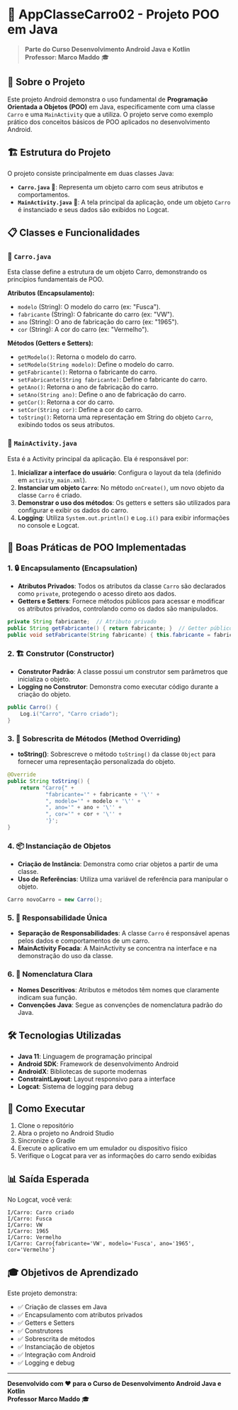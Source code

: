 # 🚗 AppClasseCarro02 - Projeto POO em Java

> **Parte do Curso Desenvolvimento Android Java e Kotlin**  
> **Professor: Marco Maddo** 🎓

## 📱 Sobre o Projeto

Este projeto Android demonstra o uso fundamental de **Programação Orientada a Objetos (POO)** em Java, especificamente com uma classe `Carro` e uma `MainActivity` que a utiliza. O projeto serve como exemplo prático dos conceitos básicos de POO aplicados no desenvolvimento Android.

## 🏗️ Estrutura do Projeto

O projeto consiste principalmente em duas classes Java:

*   **`Carro.java`** 🚙: Representa um objeto carro com seus atributos e comportamentos.
*   **`MainActivity.java`** 📱: A tela principal da aplicação, onde um objeto `Carro` é instanciado e seus dados são exibidos no Logcat.

## 📋 Classes e Funcionalidades

### 🚙 `Carro.java`

Esta classe define a estrutura de um objeto Carro, demonstrando os princípios fundamentais de POO.

**Atributos (Encapsulamento):**

*   `modelo` (String): O modelo do carro (ex: "Fusca").
*   `fabricante` (String): O fabricante do carro (ex: "VW").
*   `ano` (String): O ano de fabricação do carro (ex: "1965").
*   `cor` (String): A cor do carro (ex: "Vermelho").

**Métodos (Getters e Setters):**

*   `getModelo()`: Retorna o modelo do carro.
*   `setModelo(String modelo)`: Define o modelo do carro.
*   `getFabricante()`: Retorna o fabricante do carro.
*   `setFabricante(String fabricante)`: Define o fabricante do carro.
*   `getAno()`: Retorna o ano de fabricação do carro.
*   `setAno(String ano)`: Define o ano de fabricação do carro.
*   `getCor()`: Retorna a cor do carro.
*   `setCor(String cor)`: Define a cor do carro.
*   `toString()`: Retorna uma representação em String do objeto `Carro`, exibindo todos os seus atributos.

### 📱 `MainActivity.java`

Esta é a Activity principal da aplicação. Ela é responsável por:

1.  **Inicializar a interface do usuário**: Configura o layout da tela (definido em `activity_main.xml`).
2.  **Instanciar um objeto `Carro`**: No método `onCreate()`, um novo objeto da classe `Carro` é criado.
3.  **Demonstrar o uso dos métodos**: Os getters e setters são utilizados para configurar e exibir os dados do carro.
4.  **Logging**: Utiliza `System.out.println()` e `Log.i()` para exibir informações no console e Logcat.

## 🎯 Boas Práticas de POO Implementadas

### 1. 🔒 **Encapsulamento (Encapsulation)**
- **Atributos Privados**: Todos os atributos da classe `Carro` são declarados como `private`, protegendo o acesso direto aos dados.
- **Getters e Setters**: Fornece métodos públicos para acessar e modificar os atributos privados, controlando como os dados são manipulados.

```java
private String fabricante;  // Atributo privado
public String getFabricante() { return fabricante; }  // Getter público
public void setFabricante(String fabricante) { this.fabricante = fabricante; }  // Setter público
```

### 2. 🏗️ **Construtor (Constructor)**
- **Construtor Padrão**: A classe possui um construtor sem parâmetros que inicializa o objeto.
- **Logging no Construtor**: Demonstra como executar código durante a criação do objeto.

```java
public Carro() {
    Log.i("Carro", "Carro criado");
}
```

### 3. 🔄 **Sobrescrita de Métodos (Method Overriding)**
- **toString()**: Sobrescreve o método `toString()` da classe `Object` para fornecer uma representação personalizada do objeto.

```java
@Override
public String toString() {
    return "Carro{" +
            "fabricante='" + fabricante + '\'' +
            ", modelo='" + modelo + '\'' +
            ", ano='" + ano + '\'' +
            ", cor='" + cor + '\'' +
            '}';
}
```

### 4. 📦 **Instanciação de Objetos**
- **Criação de Instância**: Demonstra como criar objetos a partir de uma classe.
- **Uso de Referências**: Utiliza uma variável de referência para manipular o objeto.

```java
Carro novoCarro = new Carro();
```

### 5. 🎯 **Responsabilidade Única**
- **Separação de Responsabilidades**: A classe `Carro` é responsável apenas pelos dados e comportamentos de um carro.
- **MainActivity Focada**: A MainActivity se concentra na interface e na demonstração do uso da classe.

### 6. 📝 **Nomenclatura Clara**
- **Nomes Descritivos**: Atributos e métodos têm nomes que claramente indicam sua função.
- **Convenções Java**: Segue as convenções de nomenclatura padrão do Java.

## 🛠️ Tecnologias Utilizadas

- **Java 11**: Linguagem de programação principal
- **Android SDK**: Framework de desenvolvimento Android
- **AndroidX**: Bibliotecas de suporte modernas
- **ConstraintLayout**: Layout responsivo para a interface
- **Logcat**: Sistema de logging para debug

## 🚀 Como Executar

1. Clone o repositório
2. Abra o projeto no Android Studio
3. Sincronize o Gradle
4. Execute o aplicativo em um emulador ou dispositivo físico
5. Verifique o Logcat para ver as informações do carro sendo exibidas

## 📊 Saída Esperada

No Logcat, você verá:
```
I/Carro: Carro criado
I/Carro: Fusca
I/Carro: VW
I/Carro: 1965
I/Carro: Vermelho
I/Carro: Carro{fabricante='VW', modelo='Fusca', ano='1965', cor='Vermelho'}
```

## 🎓 Objetivos de Aprendizado

Este projeto demonstra:
- ✅ Criação de classes em Java
- ✅ Encapsulamento com atributos privados
- ✅ Getters e Setters
- ✅ Construtores
- ✅ Sobrescrita de métodos
- ✅ Instanciação de objetos
- ✅ Integração com Android
- ✅ Logging e debug

---

**Desenvolvido com ❤️ para o Curso de Desenvolvimento Android Java e Kotlin**  
**Professor Marco Maddo** 🎓
    